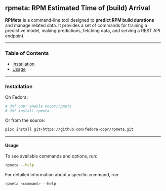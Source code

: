 ## rpmeta: RPM Estimated Time of (build) Arrival

**RPMeta** is a command-line tool designed to **predict RPM build durations** and manage related
data. It provides a set of commands for training a predictive model, making predictions,
fetching data, and serving a REST API endpoint.

---

### Table of Contents

- [Installation](#installation)
- [Usage](#usage)

---

### Installation

On Fedora:

```bash
# dnf copr enable @copr/rpmeta
# dnf install rpmeta
```

Or from the source:

```bash
pipx install git+https://github.com/fedora-copr/rpmeta.git
```

---

#### Usage

To see available commands and options, run:

```bash
rpmeta --help
```

For detailed information about a specific command, run:

```bash
rpmeta <command> --help
```
